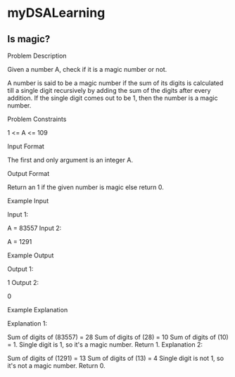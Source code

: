 # myDSALearning
##   Is magic?
Problem Description

Given a number A, check if it is a magic number or not.

A number is said to be a magic number if the sum of its digits is calculated till a single digit recursively by adding the sum of the digits after every addition. If the single digit comes out to be 1, then the number is a magic number.



Problem Constraints

1 <= A <= 109



Input Format

The first and only argument is an integer A.



Output Format

Return an 1 if the given number is magic else return 0.



Example Input

Input 1:

 A = 83557
Input 2:

 A = 1291


Example Output

Output 1:

 1
Output 2:

 0


Example Explanation

Explanation 1:

 Sum of digits of (83557) = 28
 Sum of digits of (28) = 10
 Sum of digits of (10) = 1. 
 Single digit is 1, so it's a magic number. Return 1.
Explanation 2:

 Sum of digits of (1291) = 13
 Sum of digits of (13) = 4
 Single digit is not 1, so it's not a magic number. Return 0.